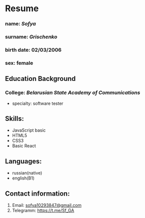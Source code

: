 # **Resume**

### name: *Sofya*
### surname: *Grischenko*
### birth date: 02/03/2006 
### sex: female

## Education Background
 ### College: *Belarusian State Academy of Communications*
   + specialty: software tester

## Skills:
   + JavaScript basic
   + HTML5
   + CSS3
   + Basic React 

## Languages:
   + russian(native)
   + english(B1)

## Contact information:
1. Email: sofya10293847@gmail.com
2. Telegramm: https://t.me/Sf_GA
